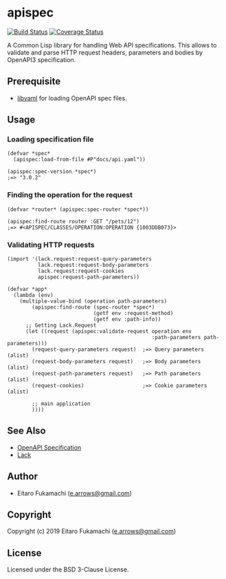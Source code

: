 # apispec

[![Build Status](https://travis-ci.org/fukamachi/apispec.svg?branch=master)](https://travis-ci.org/fukamachi/apispec)
[![Coverage Status](https://coveralls.io/repos/fukamachi/apispec/badge.svg?branch=master)](https://coveralls.io/r/fukamachi/apispec)

A Common Lisp library for handling Web API specifications. This allows to validate and parse HTTP request headers, parameters and bodies by OpenAPI3 specification.

## Prerequisite

* [libyaml](http://pyyaml.org/wiki/LibYAML) for loading OpenAPI spec files.

## Usage

### Loading specification file

```common-lisp
(defvar *spec*
  (apispec:load-from-file #P"docs/api.yaml"))

(apispec:spec-version *spec*)
;=> "3.0.2"
```

### Finding the operation for the request

```common-lisp
(defvar *router* (apispec:spec-router *spec*))

(apispec:find-route router :GET "/pets/12")
;=> #<APISPEC/CLASSES/OPERATION:OPERATION {1003DDB073}>
```

### Validating HTTP requests

```common-lisp
(import '(lack.request:request-query-parameters
          lack.request:request-body-parameters
          lack.request:request-cookies
          apispec:request-path-parameters))

(defvar *app*
  (lambda (env)
    (multiple-value-bind (operation path-parameters)
        (apispec:find-route (spec-router *spec*)
                            (getf env :request-method)
                            (getf env :path-info))
      ;; Getting Lack.Request
      (let ((request (apispec:validate-request operation env
                                               :path-parameters path-parameters)))
        (request-query-parameters request)  ;=> Query parameters (alist)
        (request-body-parameters request)   ;=> Body parameters (alist)
        (request-path-parameters request)   ;=> Path parameters (alist)
        (request-cookies)                   ;=> Cookie parameters (alist)

        ;; main application
        ))))
```

## See Also

* [OpenAPI Specification](https://github.com/OAI/OpenAPI-Specification)
* [Lack](https://github.com/fukamachi/lack)

## Author

* Eitaro Fukamachi (e.arrows@gmail.com)

## Copyright

Copyright (c) 2019 Eitaro Fukamachi (e.arrows@gmail.com)

## License

Licensed under the BSD 3-Clause License.
